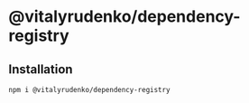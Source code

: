 # @vitalyrudenko/dependency-registry

## Installation

```
npm i @vitalyrudenko/dependency-registry
```
